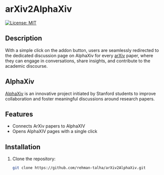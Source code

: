 # arXiv2AlphaXiv

[![License: MIT](https://img.shields.io/badge/License-MIT-yellow.svg)](https://opensource.org/licenses/MIT)

## Description

With a simple click on the addon button, users are seamlessly redirected to the dedicated discussion page on AlphaXiv for every [arXiv](https://arxiv.org/) paper, where they can engage in conversations, share insights, and contribute to the academic discourse.

## AlphaXiv
[AlphaXiv](https://alphaxiv.org/) is an innovative project initiated by Stanford students to improve collaboration and foster meaningful discussions around research papers.

## Features

- Connects ArXiv papers to AlphaXIV
- Opens AlphaXIV pages with a single click

## Installation

1. Clone the repository:

   ```bash
   git clone https://github.com/rehman-talha/arXiv2AlphaXiv.git

